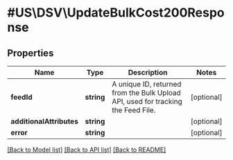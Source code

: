 # #US\DSV\UpdateBulkCost200Response

## Properties

Name | Type | Description | Notes
------------ | ------------- | ------------- | -------------
**feedId** | **string** | A unique ID, returned from the Bulk Upload API, used for tracking the Feed File. | [optional]
**additionalAttributes** | **string** |  | [optional]
**error** | **string** |  | [optional]


[[Back to Model list]](../) [[Back to API list]](../../Api/US/DSV) [[Back to README]](../../README.md)

